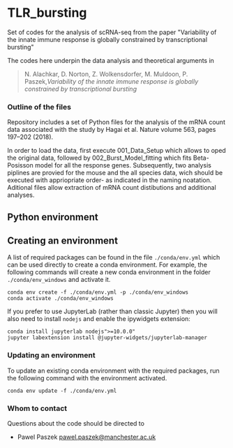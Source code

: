# TLR_bursting #
Set of codes for the analysis of scRNA-seq from the paper "Variability of the innate immune response is globally constrained by transcriptional bursting"


The codes here underpin the data analysis and theoretical arguments in

> N. Alachkar, D. Norton, Z. Wolkensdorfer, M. Muldoon, P. Paszek,*Variability of the innate immune response is globally constrained by transcriptional bursting* 


### Outline of the files ###

Repository includes a set of Python files for the analysis of the mRNA count data associated with the study by Hagai et al. Nature volume 563, pages 197–202 (2018).

In order to load the data, first execute 001_Data_Setup which allows to oped the original data, followed by 002_Burst_Model_fitting which fits Beta-Posisson model for all the response genes. Subsequently, two analysis piplines are provied for the mouse and the all species data, wich should be executed with appriopriate order- as indicated in the naming noatation. Aditional files allow extraction of mRNA count distibutions and additional analyses.


## Python environment

## Creating an environment

A list of required packages can be found in the file `./conda/env.yml` which can be used directly to create a conda environment. For example, the following commands will create a new conda environment in the folder `./conda/env_windows` and activate it.
```commandline
conda env create -f ./conda/env.yml -p ./conda/env_windows
conda activate ./conda/env_windows
```

If you prefer to use JupyterLab (rather than classic Jupyter) then you will also need to install `nodejs` and enable the ipywidgets extension:
```commandline
conda install jupyterlab nodejs">=10.0.0"
jupyter labextension install @jupyter-widgets/jupyterlab-manager
```
### Updating an environment

To update an existing conda environment with the required packages, run the following command with the environment activated.
```commandline
conda env update -f ./conda/env.yml
```



### Whom to contact ###
Questions about the code should be directed to 

* Pawel Paszek [pawel.paszek@manchester.ac.uk](mailto:pawel.paszek@manchester.ac.uk)

